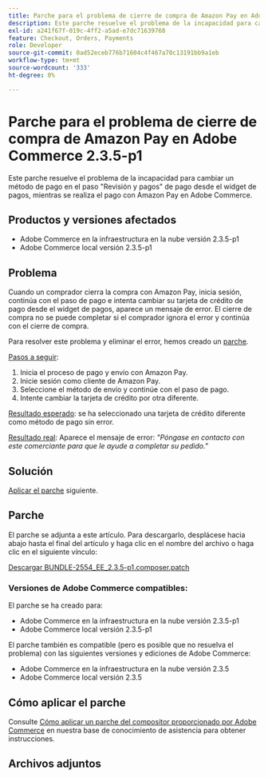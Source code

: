 ```yaml
---
title: Parche para el problema de cierre de compra de Amazon Pay en Adobe Commerce 2.3.5-p1
description: Este parche resuelve el problema de la incapacidad para cambiar un método de pago en el paso "Revisión y pagos" de pago desde el widget de pagos, mientras se realiza el pago con Amazon Pay en Adobe Commerce.
exl-id: a241f67f-019c-4ff2-a5ad-e7dc71639768
feature: Checkout, Orders, Payments
role: Developer
source-git-commit: 0ad52eceb776b71604c4f467a70c13191bb9a1eb
workflow-type: tm+mt
source-wordcount: '333'
ht-degree: 0%

---
```


# Parche para el problema de cierre de compra de Amazon Pay en Adobe Commerce 2.3.5-p1

Este parche resuelve el problema de la incapacidad para cambiar un método de pago en el paso &quot;Revisión y pagos&quot; de pago desde el widget de pagos, mientras se realiza el pago con Amazon Pay en Adobe Commerce.

## Productos y versiones afectados

* Adobe Commerce en la infraestructura en la nube versión 2.3.5-p1
* Adobe Commerce local versión 2.3.5-p1

## Problema

Cuando un comprador cierra la compra con Amazon Pay, inicia sesión, continúa con el paso de pago e intenta cambiar su tarjeta de crédito de pago desde el widget de pagos, aparece un mensaje de error. El cierre de compra no se puede completar si el comprador ignora el error y continúa con el cierre de compra.

Para resolver este problema y eliminar el error, hemos creado un [parche](assets/BUNDLE-2554_EE_2.3.5-p1.composer.patch.zip).

<u>Pasos a seguir</u>:

1. Inicia el proceso de pago y envío con Amazon Pay.
1. Inicie sesión como cliente de Amazon Pay.
1. Seleccione el método de envío y continúe con el paso de pago.
1. Intente cambiar la tarjeta de crédito por otra diferente.

<u>Resultado esperado</u>: se ha seleccionado una tarjeta de crédito diferente como método de pago sin error.

<u>Resultado real</u>: Aparece el mensaje de error: *&quot;Póngase en contacto con este comerciante para que le ayude a completar su pedido.&quot;*

## Solución

[Aplicar el parche](assets/BUNDLE-2554_EE_2.3.5-p1.composer.patch.zip) siguiente.

## Parche

El parche se adjunta a este artículo. Para descargarlo, desplácese hacia abajo hasta el final del artículo y haga clic en el nombre del archivo o haga clic en el siguiente vínculo:

[Descargar BUNDLE-2554\_EE\_2.3.5-p1.composer.patch](assets/BUNDLE-2554_EE_2.3.5-p1.composer.patch.zip)

### Versiones de Adobe Commerce compatibles:

El parche se ha creado para:

* Adobe Commerce en la infraestructura en la nube versión 2.3.5-p1
* Adobe Commerce local versión 2.3.5-p1

El parche también es compatible (pero es posible que no resuelva el problema) con las siguientes versiones y ediciones de Adobe Commerce:

* Adobe Commerce en la infraestructura en la nube versión 2.3.5
* Adobe Commerce local versión 2.3.5

## Cómo aplicar el parche

Consulte [Cómo aplicar un parche del compositor proporcionado por Adobe Commerce](/help/how-to/general/how-to-apply-a-composer-patch-provided-by-magento.md) en nuestra base de conocimiento de asistencia para obtener instrucciones.

## Archivos adjuntos
